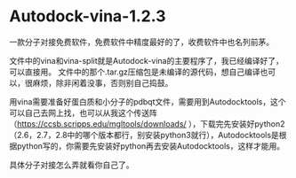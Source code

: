 # Autodock-vina-1.2.3
一款分子对接免费软件，免费软件中精度最好的了，收费软件中也名列前茅。

文件中的vina和vina-split就是Autodock-vina的主要程序了，我已经编译好了，可以直接用。
文件中的那个.tar.gz压缩包是未编译的源代码，想自己编译也可以，很麻烦，除非闲着没事，否则别自己捣鼓。

用vina需要准备好蛋白质和小分子的pdbqt文件，需要用到Autodocktools，这个可以自己去网上找，也可以从我这个传送阵（https://ccsb.scripps.edu/mgltools/downloads/ ），下载完先安装好python2（2.6，2.7，2.8中的哪个版本都行，别安装python3就行），Autodocktools是根据python写的，你需要先安装好python再去安装Autodocktools，这样才能用。

具体分子对接怎么弄就看你自己了。
